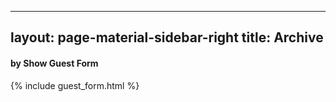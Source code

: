 
---
layout: page-material-sidebar-right
title: Archive
---
#### by Show Guest Form
{% include guest_form.html %}

